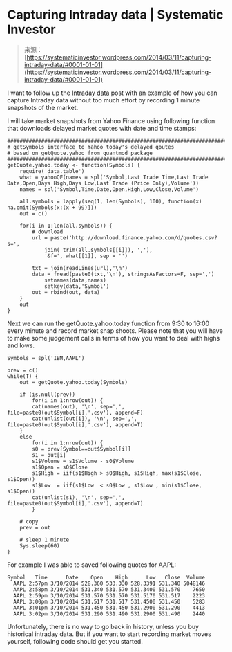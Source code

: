 <!--yml
category: 未分类
date: 2024-05-18 14:30:39
-->

# Capturing Intraday data | Systematic Investor

> 来源：[https://systematicinvestor.wordpress.com/2014/03/11/capturing-intraday-data/#0001-01-01](https://systematicinvestor.wordpress.com/2014/03/11/capturing-intraday-data/#0001-01-01)

I want to follow up the [Intraday data](https://systematicinvestor.wordpress.com/2014/03/10/intraday-data/) post with an example of how you can capture Intraday data without too much effort by recording 1 minute snapshots of the market.

I will take market snapshots from Yahoo Finance using following function that downloads delayed market quotes with date and time stamps:

```
###############################################################################
# getSymbols interface to Yahoo today's delayed qoutes
# based on getQuote.yahoo from quantmod package
###############################################################################            
getQuote.yahoo.today <- function(Symbols) {
    require('data.table')
    what = yahooQF(names = spl('Symbol,Last Trade Time,Last Trade Date,Open,Days High,Days Low,Last Trade (Price Only),Volume'))
    names = spl('Symbol,Time,Date,Open,High,Low,Close,Volume')

    all.symbols = lapply(seq(1, len(Symbols), 100), function(x) na.omit(Symbols[x:(x + 99)]))
    out = c()

    for(i in 1:len(all.symbols)) {
        # download
        url = paste('http://download.finance.yahoo.com/d/quotes.csv?s=',
            join( trim(all.symbols[[i]]), ','),
            '&f=', what[[1]], sep = '')

        txt = join(readLines(url),'\n') 
        data = fread(paste0(txt,'\n'), stringsAsFactors=F, sep=',')
            setnames(data,names)
            setkey(data,'Symbol')      	
      	out = rbind(out, data)
    }
    out
} 

```

Next we can run the getQuote.yahoo.today function from 9:30 to 16:00 every minute and record market snap shoots. Please note that you will have to make some judgement calls in terms of how you want to deal with highs and lows.

```
Symbols = spl('IBM,AAPL')

prev = c()
while(T) {
    out = getQuote.yahoo.today(Symbols)

    if (is.null(prev)) 
        for(i in 1:nrow(out)) {
	    cat(names(out), '\n', sep=',', file=paste0(out$Symbol[i],'.csv'), append=F)
	    cat(unlist(out[i]), '\n', sep=',', file=paste0(out$Symbol[i],'.csv'), append=T)					
	}
    else
        for(i in 1:nrow(out)) {
	    s0 = prev[Symbol==out$Symbol[i]]
	    s1 = out[i]
	    s1$Volume = s1$Volume - s0$Volume
	    s1$Open = s0$Close
	    s1$High = iif(s1$High > s0$High, s1$High, max(s1$Close, s1$Open))
	    s1$Low  = iif(s1$Low  < s0$Low , s1$Low , min(s1$Close, s1$Open))
	    cat(unlist(s1), '\n', sep=',', file=paste0(out$Symbol[i],'.csv'), append=T)					
        }

    # copy
    prev = out

    # sleep 1 minute   
    Sys.sleep(60)	
} 

```

For example I was able to saved following quotes for AAPL:

```
Symbol   Time      Date    Open    High      Low   Close  Volume
  AAPL 2:57pm 3/10/2014 528.360 533.330 528.3391 531.340 5048146
  AAPL 2:58pm 3/10/2014 531.340 531.570 531.3400 531.570    7650
  AAPL 2:59pm 3/10/2014 531.570 531.570 531.5170 531.517    2223
  AAPL 3:00pm 3/10/2014 531.517 531.517 531.4500 531.450    5283
  AAPL 3:01pm 3/10/2014 531.450 531.450 531.2900 531.290    4413
  AAPL 3:02pm 3/10/2014 531.290 531.490 531.2900 531.490    2440

```

Unfortunately, there is no way to go back in history, unless you buy historical intraday data. But if you want to start recording market moves yourself, following code should get you started.